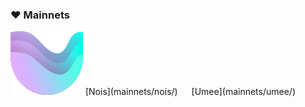 ### :heart: Mainnets
<img src="https://raw.githubusercontent.com/ShKmTr/test2/main/umee.svg" alt="">
[Nois](mainnets/nois/) &emsp; [Umee](mainnets/umee/)
